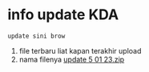 # info update KDA
~~~
update sini brow
~~~
1. file terbaru liat kapan terakhir upload
2. nama filenya [update 5 01 23.zip](https://github.com/kennysuryo/KDA-Website/blob/main/50123.zip)
